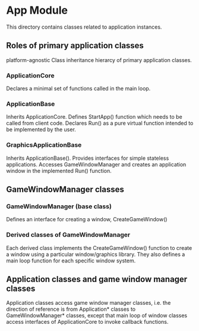 # App Module
This directory contains classes related to application instances.

## Roles of primary application classes
platform-agnostic Class inheritance hierarcy of primary application classes.

### ApplicationCore
Declares a minimal set of functions called in the main loop.

### ApplicationBase
Inherits ApplicationCore. Defines StartApp() function which needs to be called
from client code.
Declares Run() as a pure virtual function intended to be implemented by the user.

### GraphicsApplicationBase
Inherits ApplicationBase(). Provides interfaces for simple stateless applications.
Accesses GameWindowManager and creates an application window in the implemented Run() function.

## GameWindowManager classes

### GameWindowManager (base class)
Defines an interface for creating a window, CreateGameWindow()

### Derived classes of GameWindowManager
Each derived class implements the CreateGameWindow() function to create a window using a particular window/graphics library. They also defines a main loop function for each specific window system.

## Application classes and game window manager classes
Application classes access game window manager classes, i.e. the direction of reference is from Application* classes to GameWindowManager* classes,
except that main loop of window classes access interfaces of ApplicationCore
to invoke callback functions.
